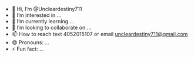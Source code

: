 - 👋 Hi, I’m @Uncleardestiny711
- 👀 I’m interested in ...
- 🌱 I’m currently learning ...
- 💞️ I’m looking to collaborate on ...
- 📫 How to reach text 4052015107 or email uncleardestiny711@gmail.com
- 😄 Pronouns: ...
- ⚡ Fun fact: ...

<!---
Uncleardestiny711/Uncleardestiny711 is a ✨ special ✨ repository because its `README.md` (this file) appears on your GitHub profile.
You can click the Preview link to take a look at your changes.
--->
